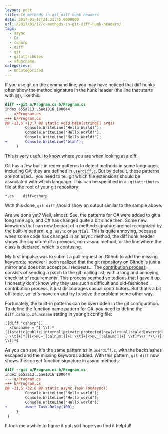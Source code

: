 ```yaml
---
layout: post
title: C# methods in git diff hunk headers
date: 2017-01-17T21:31:45.0000000
url: /2017/01/17/c-methods-in-git-diff-hunk-headers/
tags:
  - async
  - C#
  - csharp
  - diff
  - git
  - gitattributes
  - xfuncname
categories:
  - Uncategorized
---
```



If you use git on the command line, you may have noticed that diff hunks often show the method signature in the hunk header (the line that starts with `@@`), like this:

```diff
diff --git a/Program.cs b/Program.cs
index 655a213..5ae1016 100644
--- a/Program.cs
+++ b/Program.cs
@@ -13,6 +13,7 @@ static void Main(string[] args)
         Console.WriteLine("Hello World!");
         Console.WriteLine("Hello World!");
         Console.WriteLine("Hello World!");
+        Console.WriteLine("blah");
     }
```

This is very useful to know where you are when looking at a diff.

Git has a few built-in regex patterns to detect methods in some languages, including C#; they are defined in [`userdiff.c`](https://github.com/git/git/blob/d7dffce1cebde29a0c4b309a79e4345450bf352a/userdiff.c#L140). But by default, these patterns are not used... you need to tell git which file extensions should be associated with which language. This can be specified in a `.gitattributes` file at the root of your git repository:

```
*.cs    diff=csharp
```

With this done, `git diff` should show an output similar to the sample above.

Are we done yet? Well, almost. See, the patterns for C# were added to git a long time ago, and C# has changed quite a bit since then. Some new keywords that can now be part of a method signature are not recognized by the built-in pattern, e.g. `async` or `partial`. This is quite annoying, because when some code has changed in an async method, the diff hunk header shows the signature of a previous, non-async method, or the line where the class is declared, which is confusing.

My first impulse was to submit a pull request on Github to add the missing keywords; however I soon realized that the [git repository on Github](https://github.com/git/git) is just a mirror and does not accept pull requests... The [contribution process](https://github.com/git/git/blob/master/Documentation/SubmittingPatches) consists of sending a patch to the git mailing list, with a long and annoying checklist of requirements. This process seemed so tedious that I gave it up. I honestly don't know why they use such a difficult and old-fashioned contribution process, it just discourages casual contributors. But that's a bit off-topic, so let's move on and try to solve the problem some other way.

Fortunately, the built-in patterns can be overridden in the git configuration. To define the function name pattern for C#, you need to define the `diff.csharp.xfuncname` setting in your git config file:

```
[[diff "csharp"]]
  xfuncname = ^[ \\t]*(((static|public|internal|private|protected|new|virtual|sealed|override|unsafe|async|partial)[ \\t]+)*[][<>@.~_[:alnum:]]+[ \\t]+[<>@._[:alnum:]]+[ \\t]*\\(.*\\))[ \\t]*$
```

As you can see, it's the same pattern as in `userdiff.c`, with the backslashes escaped and the missing keywords added. With this pattern, `git diff` now shows the correct function signature in async methods:

```diff
diff --git a/Program.cs b/Program.cs
index 655a213..5ae1016 100644
--- a/Program.cs
+++ b/Program.cs
@@ -31,5 +32,6 @@ static async Task FooAsync()
         Console.WriteLine("Hello world");
         Console.WriteLine("Hello world");
         Console.WriteLine("Hello world");
+        await Task.Delay(100);
     }
 }
```

It took me a while to figure it out, so I hope you find it helpful!

